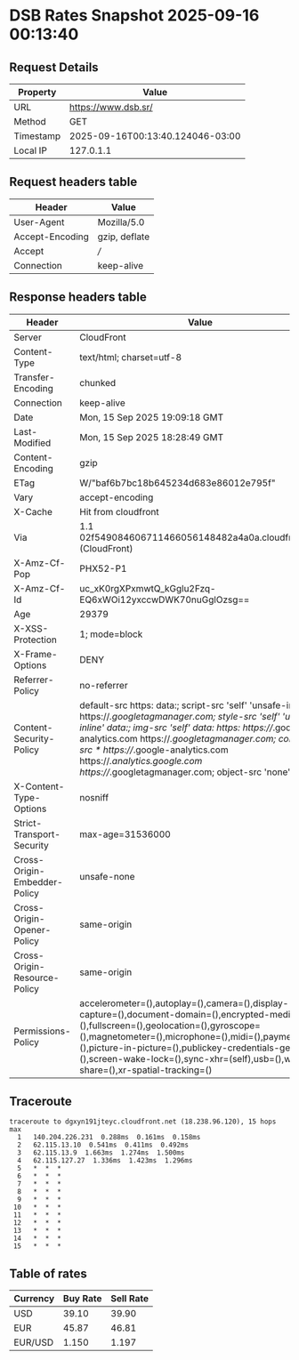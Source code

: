 # DSB Rates Snapshot 2025-09-16 00:13:40
## Request Details

| Property | Value |
|----------|-------|
| URL | https://www.dsb.sr/ |
| Method | GET |
| Timestamp | 2025-09-16T00:13:40.124046-03:00 |
| Local IP | 127.0.1.1 |
    
## Request headers table

| Header | Value |
|--------|-------|
| User-Agent | Mozilla/5.0 |
| Accept-Encoding | gzip, deflate |
| Accept | */* |
| Connection | keep-alive |

    
## Response headers table
| Header | Value |
|--------|-------|
| Server | CloudFront |
| Content-Type | text/html; charset=utf-8 |
| Transfer-Encoding | chunked |
| Connection | keep-alive |
| Date | Mon, 15 Sep 2025 19:09:18 GMT |
| Last-Modified | Mon, 15 Sep 2025 18:28:49 GMT |
| Content-Encoding | gzip |
| ETag | W/"baf6b7bc18b645234d683e86012e795f" |
| Vary | accept-encoding |
| X-Cache | Hit from cloudfront |
| Via | 1.1 02f549084606711466056148482a4a0a.cloudfront.net (CloudFront) |
| X-Amz-Cf-Pop | PHX52-P1 |
| X-Amz-Cf-Id | uc_xK0rgXPxmwtQ_kGglu2Fzq-EQ6xWOi12yxccwDWK70nuGglOzsg== |
| Age | 29379 |
| X-XSS-Protection | 1; mode=block |
| X-Frame-Options | DENY |
| Referrer-Policy | no-referrer |
| Content-Security-Policy | default-src https: data:; script-src 'self' 'unsafe-inline' https://*.googletagmanager.com; style-src 'self' 'unsafe-inline' data:; img-src 'self' data: https: https://*.google-analytics.com https://*.googletagmanager.com; connect-src * https://*.google-analytics.com https://*.analytics.google.com https://*.googletagmanager.com; object-src 'none' |
| X-Content-Type-Options | nosniff |
| Strict-Transport-Security | max-age=31536000 |
| Cross-Origin-Embedder-Policy | unsafe-none |
| Cross-Origin-Opener-Policy | same-origin |
| Cross-Origin-Resource-Policy | same-origin |
| Permissions-Policy | accelerometer=(),autoplay=(),camera=(),display-capture=(),document-domain=(),encrypted-media=(),fullscreen=(),geolocation=(),gyroscope=(),magnetometer=(),microphone=(),midi=(),payment=(),picture-in-picture=(),publickey-credentials-get=(),screen-wake-lock=(),sync-xhr=(self),usb=(),web-share=(),xr-spatial-tracking=() |

## Traceroute 

```
traceroute to dgxyn191jteyc.cloudfront.net (18.238.96.120), 15 hops max
  1   140.204.226.231  0.288ms  0.161ms  0.158ms 
  2   62.115.13.10  0.541ms  0.411ms  0.492ms 
  3   62.115.13.9  1.663ms  1.274ms  1.500ms 
  4   62.115.127.27  1.336ms  1.423ms  1.296ms 
  5   *  *  * 
  6   *  *  * 
  7   *  *  * 
  8   *  *  * 
  9   *  *  * 
 10   *  *  * 
 11   *  *  * 
 12   *  *  * 
 13   *  *  * 
 14   *  *  * 
 15   *  *  * 

```


## Table of rates

| Currency | Buy Rate | Sell Rate |
|----------|----------|-----------|
| USD | 39.10 | 39.90 |
| EUR | 45.87 | 46.81 |
| EUR/USD | 1.150 | 1.197 |
